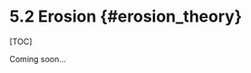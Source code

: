5.2 Erosion {#erosion_theory}
===================================================================

[TOC]

Coming soon...
